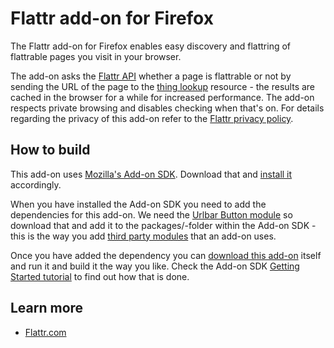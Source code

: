 Flattr add-on for Firefox
=======

The Flattr add-on for Firefox enables easy discovery and flattring of flattrable pages you visit in your browser.

The add-on asks the [Flattr API](http://developers.flattr.net/api/) whether a page is flattrable or not by sending the URL of the page to the [thing lookup](http://developers.flattr.net/api/resources/things/#check-if-a-thing-exists) resource - the results are cached in the browser for a while for increased performance. The add-on respects private browsing and disables checking when that's on. For details regarding the privacy of this add-on refer to the [Flattr privacy policy](http://flattr.com/privacy).

## How to build

This add-on uses [Mozilla's Add-on SDK](https://addons.mozilla.org/developers/builder). Download that and [install it](https://addons.mozilla.org/en-US/developers/docs/sdk/1.4/dev-guide/addon-development/installation.html) accordingly.

When you have installed the Add-on SDK you need to add the dependencies for this add-on. We need the [Urlbar Button module](https://github.com/voxpelli/moz-urlbarbutton) so download that and add it to the packages/-folder within the Add-on SDK - this is the way you add [third party modules](https://addons.mozilla.org/en-US/developers/docs/sdk/1.4/dev-guide/addon-development/third-party-packages.html) that an add-on uses.

Once you have added the dependency you can [download this add-on](https://github.com/flattr/fx-flattr-addon) itself and run it and build it the way you like. Check the Add-on SDK [Getting Started tutorial](https://addons.mozilla.org/en-US/developers/docs/sdk/1.4/dev-guide/addon-development/implementing-simple-addon.html) to find out how that is done.

## Learn more

* [Flattr.com](https://flattr.com/)
